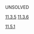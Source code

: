 UNSOLVED

[11.3.5](./11.3.md#exercises-113-5)
[11.3.6](./11.3.md#exercises-113-6)

[11.5.1](./11.5.md#exercises-115-1)
